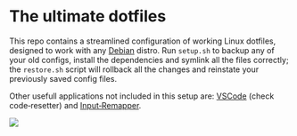 # The ultimate dotfiles

This repo contains a streamlined configuration of working Linux dotfiles, designed to work with any [Debian](https://www.debian.org) distro. Run `setup.sh` to backup any of your old configs, install the dependencies and symlink all the files correctly; the `restore.sh` script will rollback all the changes and reinstate your previously saved config files.

Other usefull applications not included in this setup are: [VSCode](https://github.com/microsoft/vscode#readme) (check code&#x2011;resetter) and [Input&#x2011;Remapper](https://github.com/sezanzeb/input-remapper#readme).

![](http://alphapapa.net/debian/logos/final01.png)
